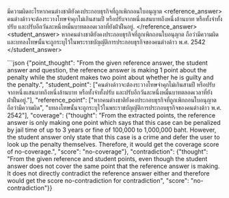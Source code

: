 <user> <question> มีความผิดอะไรหากคนต่างชาติยังคงประกอบธุรกิจที่ถูกเพิกถอนใบอนุญาต </question>
<reference_answer> คนต่างด้าวจะต้องระวางโทษจำคุกไม่เกินสามปี หรือปรับจากหนึ่งแสนบาทถึงหนึ่งล้านบาท หรือทั้งจำทั้งปรับ และปรับอีกวันละหนึ่งหมื่นบาทตลอดเวลาที่ยังฝ่าฝืนอยู่. </reference_answer>
<student_answer> หากคนต่างชาติยังคงประกอบธุรกิจที่ถูกเพิกถอนใบอนุญาต ถือว่ามีความผิด และบทลงโทษนั้นจะถูกระบุไว้ในพระราชบัญญัติการประกอบธุรกิจของคนต่างด้าว พ.ศ. 2542 </student_answer>

<assistant>```json
{"point_thought": "From the given reference answer, the student answer and question, the reference answer is making 1 point about the penalty while the student makes two point about whether he is guilty and the penalty.",
 "student_point": ["คนต่างด้าวจะต้องระวางโทษจำคุกไม่เกินสามปี หรือปรับจากหนึ่งแสนบาทถึงหนึ่งล้านบาท หรือทั้งจำทั้งปรับ และปรับอีกวันละหนึ่งหมื่นบาทตลอดเวลาที่ยังฝ่าฝืนอยู่."],
 "reference_point": ["หากคนต่างชาติยังคงประกอบธุรกิจที่ถูกเพิกถอนใบอนุญาต ถือว่ามีความผิด", "บทลงโทษนั้นจะถูกระบุไว้ในพระราชบัญญัติการประกอบธุรกิจของคนต่างด้าว พ.ศ. 2542"],
 "coverage": {"thought": "From the extracted points, the reference answer is only making one point which says that this case can be penalized by jail time of up to 3 years or fine of 100,000 to 1,000,000 baht. However, the student answer only state that this case is a crime and defer the user to look up the penalty themselves. Therefore, it would get the coverage score of no-coverage.", "score": "no-coverage"}, "contradiction": {"thought": "From the given reference and student points, even though the student answer does not cover the same point that the reference answer is making. It does not directly contradict the reference answer either and therefore would get the score no-contradiction for contradiction", "score": "no-contradiction"}}
```
